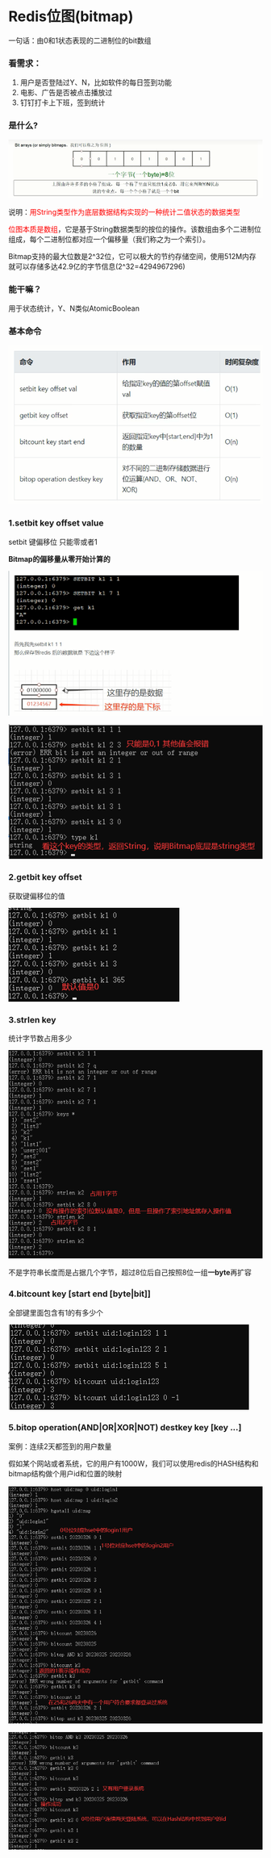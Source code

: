 # Redis位图(bitmap)

一句话：由0和1状态表现的二进制位的bit数组

### 看需求：

1. 用户是否登陆过Y、N，比如软件的每日签到功能
2. 电影、广告是否被点击播放过
3. 钉钉打卡上下班，签到统计

### 是什么?

![](images/60.zset-bitarrays.jpg)

说明：<font color="#ff0000">用String类型作为底层数据结构实现的一种统计二值状态的数据类型</font>

<font color="#ff0000">位图本质是数组</font>，它是基于String数据类型的按位的操作。该数组由多个二进制位组成，每个二进制位都对应一个偏移量（我们称之为一个索引）。

Bitmap支持的最大位数是2^32位，它可以极大的节约存储空间，使用512M内存就可以存储多达42.9亿的字节信息(2^32=4294967296)

### 能干嘛？

用于状态统计，Y、N类似AtomicBoolean

### 基本命令

![](images/61.bitmap基本命令.jpg)

### 1.setbit key offset value

setbit 键偏移位 只能零或者1

**Bitmap的偏移量从零开始计算的**

![](images/62.Bitmap-setbit示意图.jpg)

![](images/63.Bitmap-setbit.jpg)

### 2.getbit key offset

获取键偏移位的值

![](images/64.Bitmap-getbit.jpg)

### 3.strlen key

统计字节数占用多少

![](images/65.Bitmap-strlen.jpg)

不是字符串长度而是占据几个字节，超过8位后自己按照8位一组**一byte**再扩容

### 4.bitcount key [start end [byte|bit]] 

全部键里面包含有1的有多少个

![](images/66.Bitmap-bitcount.jpg)

### 5.bitop operation(AND|OR|XOR|NOT) destkey key [key ...]

案例：连续2天都签到的用户数量

假如某个网站或者系统，它的用户有1000W，我们可以使用redis的HASH结构和bitmap结构做个用户id和位置的映射

![](images/67.Bitmap-bitop1.jpg)

![](images/68.Bitmap-bitop2.jpg)

